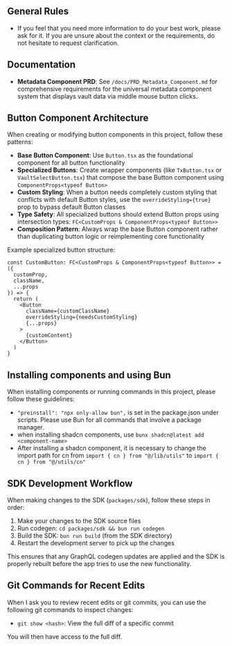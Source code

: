 ## General Rules

- If you feel that you need more information to do your best work, please ask for it. If you are unsure about the context or the requirements, do not hesitate to request clarification.

## Documentation

- **Metadata Component PRD**: See `/docs/PRD_Metadata_Component.md` for comprehensive requirements for the universal metadata component system that displays vault data via middle mouse button clicks.

## Button Component Architecture

When creating or modifying button components in this project, follow these patterns:

- **Base Button Component**: Use `Button.tsx` as the foundational component for all button functionality
- **Specialized Buttons**: Create wrapper components (like `TxButton.tsx` or `VaultSelectButton.tsx`) that compose the base Button component using `ComponentProps<typeof Button>`
- **Custom Styling**: When a button needs completely custom styling that conflicts with default Button styles, use the `overrideStyling={true}` prop to bypass default Button classes
- **Type Safety**: All specialized buttons should extend Button props using intersection types: `FC<CustomProps & ComponentProps<typeof Button>>`
- **Composition Pattern**: Always wrap the base Button component rather than duplicating button logic or reimplementing core functionality

Example specialized button structure:

```tsx
const CustomButton: FC<CustomProps & ComponentProps<typeof Button>> = ({
  customProp,
  className,
  ...props
}) => {
  return (
    <Button
      className={customClassName}
      overrideStyling={needsCustomStyling}
      {...props}
    >
      {customContent}
    </Button>
  )
}
```

## Installing components and using Bun

When installing components or running commands in this project, please follow these guidelines:

- `"preinstall": "npx only-allow bun",` is set in the package.json under scripts. Please use Bun for all commands that involve a package manager.
- when installing shadcn components, use `bunx shadcn@latest add <component-name>`
- After installing a shadcn component, it is necessary to change the import path for cn from `import { cn } from "@/lib/utils"` to `import { cn } from "@/utils/cn"`

## SDK Development Workflow

When making changes to the SDK (`packages/sdk`), follow these steps in order:

1. Make your changes to the SDK source files
2. Run codegen: `cd packages/sdk && bun run codegen`
3. Build the SDK: `bun run build` (from the SDK directory)
4. Restart the development server to pick up the changes

This ensures that any GraphQL codegen updates are applied and the SDK is properly rebuilt before the app tries to use the new functionality.

## Git Commands for Recent Edits

When I ask you to review recent edits or git commits, you can use the following git commands to inspect changes:

- `git show <hash>`: View the full diff of a specific commit

You will then have access to the full diff.

